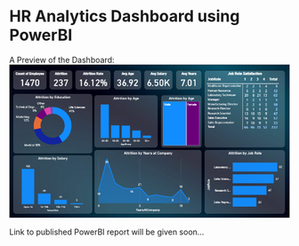 # HR Analytics Dashboard using PowerBI

A Preview of the Dashboard:
![alt text](image.png)

Link to published PowerBI report will be given soon...